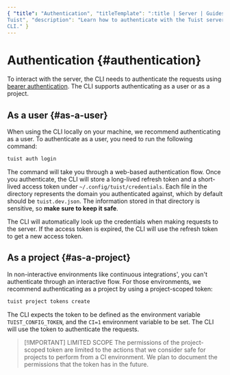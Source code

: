 ```yaml
---
{ "title": "Authentication", "titleTemplate": ":title | Server | Guides |
Tuist", "description": "Learn how to authenticate with the Tuist server from the
CLI." }
---
```

# Authentication {#authentication}

To interact with the server, the CLI needs to authenticate the requests using
[bearer
authentication](https://swagger.io/docs/specification/authentication/bearer-authentication/).
The CLI supports authenticating as a user or as a project.

## As a user {#as-a-user}

When using the CLI locally on your machine, we recommend authenticating as a
user. To authenticate as a user, you need to run the following command:

```bash
tuist auth login
```

The command will take you through a web-based authentication flow. Once you
authenticate, the CLI will store a long-lived refresh token and a short-lived
access token under `~/.config/tuist/credentials`. Each file in the directory
represents the domain you authenticated against, which by default should be
`tuist.dev.json`. The information stored in that directory is sensitive, so
**make sure to keep it safe**.

The CLI will automatically look up the credentials when making requests to the
server. If the access token is expired, the CLI will use the refresh token to
get a new access token.

## As a project {#as-a-project}

In non-interactive environments like continuous integrations', you can't
authenticate through an interactive flow. For those environments, we recommend
authenticating as a project by using a project-scoped token:

```bash
tuist project tokens create
```

The CLI expects the token to be defined as the environment variable
`TUIST_CONFIG_TOKEN`, and the `CI=1` environment variable to be set. The CLI
will use the token to authenticate the requests.

> [!IMPORTANT] LIMITED SCOPE The permissions of the project-scoped token are
> limited to the actions that we consider safe for projects to perform from a CI
> environment. We plan to document the permissions that the token has in the
> future.
